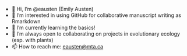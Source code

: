 - 👋 Hi, I’m @eausten (Emily Austen)
- 👀 I’m interested in using GitHub for collaborative manuscript writing as Rmarkdown
- 🌱 I’m currently learning the basics!
- 💞️ I’m always open to collaborating on projects in evolutionary ecology (esp. with plants)
- 📫 How to reach me: eausten@mta.ca

<!---
eausten/eausten is a ✨ special ✨ repository because its `README.md` (this file) appears on your GitHub profile.
You can click the Preview link to take a look at your changes.
--->
